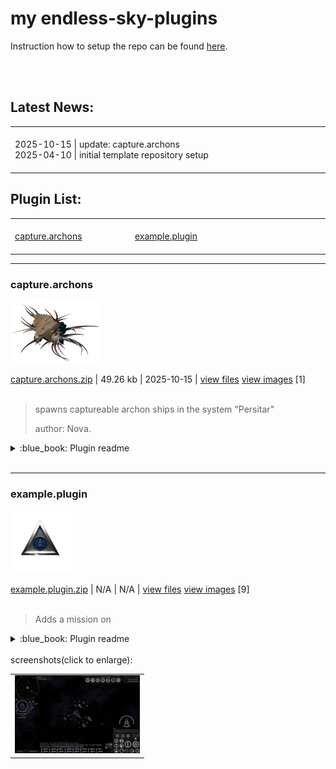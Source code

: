 # **my endless-sky-plugins**

Instruction how to setup the repo can be found <a href="instructions.md">here</a>.

<br>

<br>

## Latest News:
<table>
<tr>
<td><img width="882" height="1"><br>
2025-10-15 | update: capture.archons<br>
2025-04-10 | initial template repository setup<br>
<img width="882" height="1"><br>
</td>
</tr>
</table>


## Plugin List:<br>
<table>
<tr valign="top">
<td><img width="294" height="1"><br>
<a href="README.md#capturearchons">capture.archons</a><br>
<img width="294" height="1"><br></td><td><img width="294" height="1"><br>
<a href="README.md#exampleplugin">example.plugin</a><br>
<img width="294" height="1"><br></td><td><img width="294" height="1"><br>
<img width="294" height="1"><br></td></tr></table>





---

### capture.archons

<img src="myplugins/capture.archons/icon.png" height="100">

[capture.archons.zip](https://github.com/Nova1422/plugins/releases/download/v1.0.0-capture.archons/capture.archons.zip) | 49.26 kb | 2025-10-15 | [view files](https://github.com/Nova1422/plugins/tree/main/myplugins/capture.archons/) <a href="res/imagemd/capture.archons.md">view images</a> [1]<br>
<br>
>spawns captureable archon ships in the system "Persitar"
>
>
>author: Nova.
<details>
<summary>:blue_book: Plugin readme</summary>
<blockquote>spawns captureable Archon ships in the system "Persitar" every 10 minutes, PS- pre existing archon cant be captured nor will be angered. And capturing the spawned archons will not be any easier

</blockquote>
</details>

<br>


---

### example.plugin

<img src="myplugins/example.plugin/icon.png" height="100">

[example.plugin.zip](https://github.com/Nova1422/plugins/releases/download/v1.0-example.plugin/example.plugin.zip) | N/A | N/A | [view files](https://github.com/Nova1422/plugins/tree/main/myplugins/example.plugin/) <a href="res/imagemd/example.plugin.md">view images</a> [9]<br>
<br>
>Adds a mission on 

<details>
<summary>:blue_book: Plugin readme</summary>
<blockquote>### avgi.licenses<br>

<br>

Adds a mission on "Navigeo Yards" to get the 3 Avgi licenses.<br>

<br>

<br>

When you have completed the Avgi Intro (Avgi: Twilight Escape 3: done), land on "Navigeo Yards". You have a 20% chance kn getting the licenses mission, which leads you to the Gossamer system, where you have to mine some stuff and bring it back. Licenses have new images. You also get an unassigned Avgi unique.<br>

<br>

<br>

Changelog:<br>

<br>

2025-02-06<br>

initial release<br>

</blockquote>
</details>
<br>
screenshots(click to enlarge):<br>
<table>
	<tr>
		<td><img src="https://raw.githubusercontent.com/Nova1422/plugins/master/screenshots/example.plugin01.jpg" width="200"></td>
	</tr>
</table>
<br>

<br>
